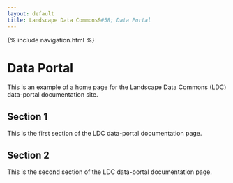 ```yaml
---
layout: default
title: Landscape Data Commons&#58; Data Portal
---
```

{% include navigation.html %}

# Data Portal

This is an example of a home page for the Landscape Data Commons (LDC) data-portal documentation site.

## Section 1

This is the first section of the LDC data-portal documentation page.

## Section 2 

This is the second section of the LDC data-portal documentation page.
